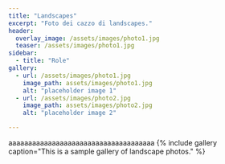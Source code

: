 ```yaml
---
title: "Landscapes"
excerpt: "Foto dei cazzo di landscapes."
header:
  overlay_image: /assets/images/photo1.jpg
  teaser: /assets/images/photo1.jpg
sidebar:
  - title: "Role"
gallery:
  - url: /assets/images/photo1.jpg
    image_path: assets/images/photo1.jpg
    alt: "placeholder image 1"
  - url: /assets/images/photo2.jpg
    image_path: assets/images/photo2.jpg
    alt: "placeholder image 2"

---
```


aaaaaaaaaaaaaaaaaaaaaaaaaaaaaaaaaaaaa
 {% include gallery caption="This is a sample gallery of landscape photos." %}
